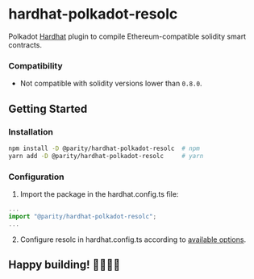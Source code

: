# hardhat-polkadot-resolc
Polkadot [Hardhat](https://hardhat.org/) plugin to compile Ethereum-compatible solidity smart contracts.

### Compatibility

- Not compatible with solidity versions lower than `0.8.0`.

## Getting Started

### Installation

```bash
npm install -D @parity/hardhat-polkadot-resolc  # npm
yarn add -D @parity/hardhat-polkadot-resolc     # yarn
```

### Configuration

1. Import the package in the hardhat.config.ts file:

```js
...
import "@parity/hardhat-polkadot-resolc";
...
```

2. Configure resolc in hardhat.config.ts according to [available options](https://github.com/paritytech/hardhat-revive/blob/797d2fe397e48e4815085f3d0dbf2bc653f9353a/packages/hardhat-resolc/src/types.ts#L9).

## Happy building! 👷‍♀️👷‍♂️